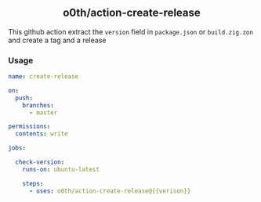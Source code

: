 <h2 align="center">
o0th/action-create-release
</h2>

This github action extract the `version` field in `package.json`
or `build.zig.zon` and create a tag and a release

### Usage

```yaml
name: create-release

on:
  push:
    branches:
      - master 

permissions:
  contents: write

jobs:

  check-version:
    runs-on: ubuntu-latest

    steps:
      - uses: o0th/action-create-release@{{verison}}
```
